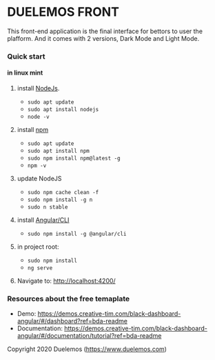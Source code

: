 # DUELEMOS FRONT

This front-end application is the final interface for bettors to user the plafform. And it comes with 2 versions, Dark Mode and Light Mode.

### Quick start

#### in linux mint

1. install [NodeJs](https://nodejs.org).
    - ` sudo apt update `
    - ` sudo apt install nodejs `
    - ` node -v `
    

2. install [npm](https://docs.npmjs.com/)
    - ` sudo apt update `
    - ` sudo apt install npm `
    - ` sudo npm install npm@latest -g `
    - ` npm -v `
    

3. update NodeJS
    - ` sudo npm cache clean -f `
    - ` sudo npm install -g n `
    - ` sudo n stable `
    

4. install [Angular/CLI](https://cli.angular.io/)
    - ` sudo npm install -g @angular/cli `


5. in project root: 
    - ` sudo npm install `
    - ` ng serve `
    

6. Navigate to: [http://localhost:4200/](http://localhost:4200/)

### Resources about the free temaplate

* Demo: https://demos.creative-tim.com/black-dashboard-angular/#/dashboard?ref=bda-readme
* Documentation: https://demos.creative-tim.com/black-dashboard-angular/#/documentation/tutorial?ref=bda-readme

Copyright 2020 Duelemos (https://www.duelemos.com)
